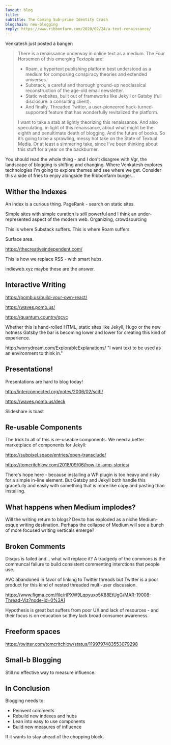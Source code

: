 ```yaml
---
layout: blog
title: 
subtitle: The Coming Sub-prime Identity Crash
blogchain: new-blogging
reply: https://www.ribbonfarm.com/2020/02/24/a-text-renaissance/
---
```


Venkatesh just posted a banger:

>There is a renaissance underway in online text as a medium. The Four Horsemen of this emerging Textopia are:
>
>- Roam, a hypertext publishing platform best understood as a medium for composing conspiracy theories and extended universes.
>- Substack, a careful and thorough ground-up neoclassical reconstruction of the age-old email newsletter.
>- Static websites, built out of frameworks like Jekyll or Gatsby (full disclosure: a consulting client).
>- And finally, Threaded Twitter, a user-pioneered hack-turned-supported feature that has wonderfully revitalized the platform.
>
>I want to take a stab at lightly theorizing this renaissance. And also speculating, in light of this renaissance, about what might be the eighth and penultimate death of blogging. And the future of books. So it’s going to be a sprawling, messy hot take on the State of Textual Media. Or at least a simmering take, since I’ve been thinking about this stuff for a year on the backburner.

You should read the whole thing - and I don't disagree with Vgr, the landscape of blogging is shifting and changing. Where Venkatesh explores technologies I'm going to explore themes and see where we get. Consider this a side of fries to enjoy alongside the Ribbonfarm burger...

## Wither the Indexes

An index is a curious thing. PageRank - search on static sites.

Simple sites with simple curation is *still* powerful and I think an under-represented aspect of the modern web. Organizing, crowdsourcing

This is where Substack suffers. This is where Roam suffers.

Surface area.

https://thecreativeindependent.com/

This is how we replace RSS - with smart hubs.

indieweb.xyz maybe these are the answer.

## Interactive Writing

https://pomb.us/build-your-own-react/

https://waves.pomb.us/

https://quantum.country/qcvc

Whether this is hand-rolled HTML, static sites like Jekyll, Hugo or the new hotness Gatsby the bar is becoming lower and lower for creating this kind of experience.

http://worrydream.com/ExplorableExplanations/ "I want text to be used as an environment to think in."

## Presentations!


Presentations are hard to blog today! 

http://interconnected.org/notes/2006/02/scifi/

https://waves.pomb.us/deck

Slideshare is toast 

## Re-usable Components

The trick to all of this is re-useable components. We need a better marketplace of components for Jekyll:

https://subpixel.space/entries/open-transclude/

https://tomcritchlow.com/2018/09/06/how-to-amp-stories/

There's hope here - because installing a WP plugin is too heavy and risky for a simple in-line element. But Gatsby and Jekyll both handle this gracefully and easily with something that is more like copy and pasting than installing.

## What happens when Medium implodes?

Will the writing return to blogs? Dev.to has exploded as a niche Medium-esque writing destination. Perhaps the collapse of Medium will see a bunch of more focused writing verticals emerge? 

## Broken Comments

Disqus is failed and... what will replace it? A tradgedy of the commons is the communcal failure to build consistent commenting interctions that people use.

AVC abandoned in favor of linking to Twitter threads but Twitter is a poor product for this kind of nested threaded multi-user discussion.

https://www.figma.com/file/riPXW9Lqpyuxo5K88EtUgG/MAR-19008-Thread-Viz?node-id=0%3A1

Hypothesis is great but suffers from poor UX and lack of resources - and their focus is on education so they lack broad consumer awareness.

## Freeform spaces

https://twitter.com/tomcritchlow/status/1199797483553079298

## Small-b Blogging

Still no effective way to measure influence.

## In Conclusion

Blogging needs to:

- Reinvent comments
- Rebuild new indexes and hubs
- Lean into easy to use components
- Build new measures of influence

If it wants to stay ahead of the chopping block.





